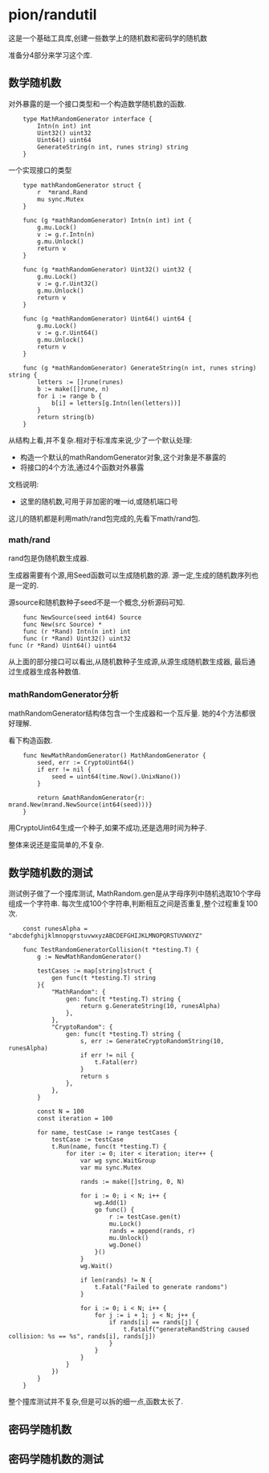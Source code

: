 # pion/randutil

这是一个基础工具库,创建一些数学上的随机数和密码学的随机数

准备分4部分来学习这个库.

## 数学随机数

对外暴露的是一个接口类型和一个构造数学随机数的函数.

		type MathRandomGenerator interface {
			Intn(n int) int
			Uint32() uint32
			Uint64() uint64
			GenerateString(n int, runes string) string
		}

一个实现接口的类型

		type mathRandomGenerator struct {
			r  *mrand.Rand
			mu sync.Mutex
		}

		func (g *mathRandomGenerator) Intn(n int) int {
			g.mu.Lock()
			v := g.r.Intn(n)
			g.mu.Unlock()
			return v
		}

		func (g *mathRandomGenerator) Uint32() uint32 {
			g.mu.Lock()
			v := g.r.Uint32()
			g.mu.Unlock()
			return v
		}

		func (g *mathRandomGenerator) Uint64() uint64 {
			g.mu.Lock()
			v := g.r.Uint64()
			g.mu.Unlock()
			return v
		}

		func (g *mathRandomGenerator) GenerateString(n int, runes string) string {
			letters := []rune(runes)
			b := make([]rune, n)
			for i := range b {
				b[i] = letters[g.Intn(len(letters))]
			}
			return string(b)
		}
		
从结构上看,并不复杂.相对于标准库来说,少了一个默认处理:

- 构造一个默认的mathRandomGenerator对象,这个对象是不暴露的
- 将接口的4个方法,通过4个函数对外暴露

文档说明:

- 这里的随机数,可用于非加密的唯一id,或随机端口号

这儿的随机都是利用math/rand包完成的,先看下math/rand包.

### math/rand

rand包是伪随机数生成器.

生成器需要有个源,用Seed函数可以生成随机数的源.
源一定,生成的随机数序列也是一定的.

源source和随机数种子seed不是一个概念,分析源码可知.

		func NewSource(seed int64) Source
		func New(src Source) *
		func (r *Rand) Intn(n int) int
		func (r *Rand) Uint32() uint32
    func (r *Rand) Uint64() uint64

从上面的部分接口可以看出,从随机数种子生成源,从源生成随机数生成器,
最后通过生成器生成各种数值.

### mathRandomGenerator分析

mathRandomGenerator结构体包含一个生成器和一个互斥量.
她的4个方法都很好理解.

看下构造函数.

		func NewMathRandomGenerator() MathRandomGenerator {
			seed, err := CryptoUint64()
			if err != nil {
				seed = uint64(time.Now().UnixNano())
			}

			return &mathRandomGenerator{r: mrand.New(mrand.NewSource(int64(seed)))}
		}

用CryptoUint64生成一个种子,如果不成功,还是选用时间为种子.

整体来说还是蛮简单的,不复杂.

## 数学随机数的测试

测试例子做了一个撞库测试,
MathRandom.gen是从字母序列中随机选取10个字母组成一个字符串.
每次生成100个字符串,判断相互之间是否重复,整个过程重复100次.

		const runesAlpha = "abcdefghijklmnopqrstuvwxyzABCDEFGHIJKLMNOPQRSTUVWXYZ"

		func TestRandomGeneratorCollision(t *testing.T) {
			g := NewMathRandomGenerator()

			testCases := map[string]struct {
				gen func(t *testing.T) string
			}{
				"MathRandom": {
					gen: func(t *testing.T) string {
						return g.GenerateString(10, runesAlpha)
					},
				},
				"CryptoRandom": {
					gen: func(t *testing.T) string {
						s, err := GenerateCryptoRandomString(10, runesAlpha)
						if err != nil {
							t.Fatal(err)
						}
						return s
					},
				},
			}

			const N = 100
			const iteration = 100

			for name, testCase := range testCases {
				testCase := testCase
				t.Run(name, func(t *testing.T) {
					for iter := 0; iter < iteration; iter++ {
						var wg sync.WaitGroup
						var mu sync.Mutex

						rands := make([]string, 0, N)

						for i := 0; i < N; i++ {
							wg.Add(1)
							go func() {
								r := testCase.gen(t)
								mu.Lock()
								rands = append(rands, r)
								mu.Unlock()
								wg.Done()
							}()
						}
						wg.Wait()

						if len(rands) != N {
							t.Fatal("Failed to generate randoms")
						}

						for i := 0; i < N; i++ {
							for j := i + 1; j < N; j++ {
								if rands[i] == rands[j] {
									t.Fatalf("generateRandString caused collision: %s == %s", rands[i], rands[j])
								}
							}
						}
					}
				})
			}
		}

整个撞库测试并不复杂,但是可以拆的细一点,函数太长了.

## 密码学随机数

## 密码学随机数的测试